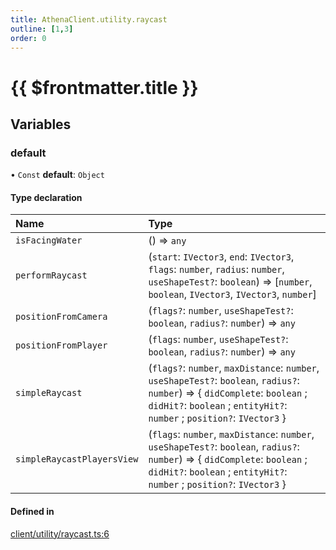 ```yaml
---
title: AthenaClient.utility.raycast
outline: [1,3]
order: 0
---
```


# {{ $frontmatter.title }}


## Variables

### default

• `Const` **default**: `Object`

#### Type declaration

| Name | Type |
| :------ | :------ |
| `isFacingWater` | () => `any` |
| `performRaycast` | (`start`: `IVector3`, `end`: `IVector3`, `flags`: `number`, `radius`: `number`, `useShapeTest?`: `boolean`) => [`number`, `boolean`, `IVector3`, `IVector3`, `number`] |
| `positionFromCamera` | (`flags?`: `number`, `useShapeTest?`: `boolean`, `radius?`: `number`) => `any` |
| `positionFromPlayer` | (`flags`: `number`, `useShapeTest?`: `boolean`, `radius?`: `number`) => `any` |
| `simpleRaycast` | (`flags?`: `number`, `maxDistance`: `number`, `useShapeTest?`: `boolean`, `radius?`: `number`) => { `didComplete`: `boolean` ; `didHit?`: `boolean` ; `entityHit?`: `number` ; `position?`: `IVector3`  } |
| `simpleRaycastPlayersView` | (`flags`: `number`, `maxDistance`: `number`, `useShapeTest?`: `boolean`, `radius?`: `number`) => { `didComplete`: `boolean` ; `didHit?`: `boolean` ; `entityHit?`: `number` ; `position?`: `IVector3`  } |

#### Defined in

[client/utility/raycast.ts:6](https://github.com/Stuyk/altv-athena/blob/7cb341a/src/core/client/utility/raycast.ts#L6)
